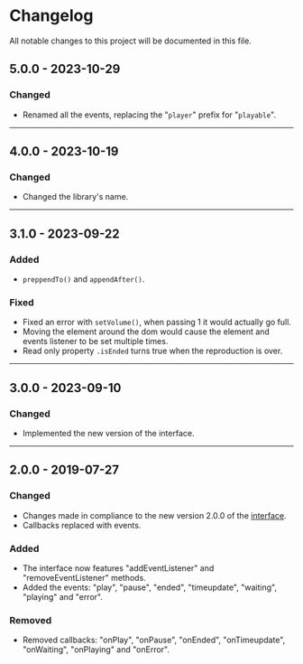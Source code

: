 # Changelog

All notable changes to this project will be documented in this file.

## 5.0.0 - 2023-10-29
### Changed
- Renamed all the events, replacing the "`player`" prefix for "`playable`".

---

## 4.0.0 - 2023-10-19
### Changed
- Changed the library's name.

---

## 3.1.0 - 2023-09-22
### Added
- `preppendTo()` and `appendAfter()`.

### Fixed
- Fixed an error with `setVolume()`, when passing 1 it would actually go full.
- Moving the element around the dom would cause the element and events listener to be set multiple times.
- Read only property `.isEnded` turns true when the reproduction is over.

---

## 3.0.0 - 2023-09-10
### Changed
- Implemented the new version of the interface.

---

## 2.0.0 - 2019-07-27
### Changed

- Changes made in compliance to the new version 2.0.0 of the [interface](https://github.com/adinan-cenci/js-multimedia-player-interface).
- Callbacks replaced with events.

### Added
- The interface now features "addEventListener" and "removeEventListener" methods.
- Added the events: "play", "pause", "ended", "timeupdate", "waiting", "playing" and "error".

### Removed
- Removed callbacks: "onPlay", "onPause", "onEnded", "onTimeupdate", "onWaiting", "onPlaying" and "onError".